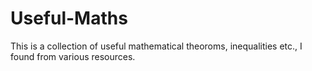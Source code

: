 # Useful-Maths
This is a collection of useful mathematical theoroms, inequalities etc., I found from various resources.
